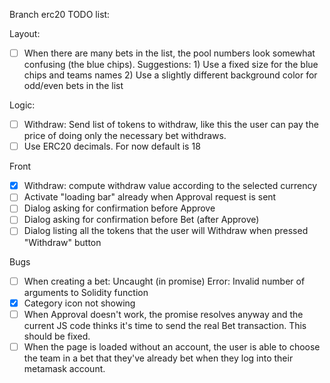 Branch erc20 TODO list:

Layout:
- [ ] When there are many bets in the list, the pool numbers look somewhat confusing (the blue chips).
      Suggestions:
      1) Use a fixed size for the blue chips and teams names
      2) Use a slightly different background color for odd/even bets in the list

Logic:
- [ ] Withdraw: Send list of tokens to withdraw, like this the user can pay the price
  of doing only the necessary bet withdraws.
- [ ] Use ERC20 decimals. For now default is 18

Front
- [X] Withdraw: compute withdraw value according to the selected currency
- [ ] Activate "loading bar" already when Approval request is sent
- [ ] Dialog asking for confirmation before Approve
- [ ] Dialog asking for confirmation before Bet (after Approve)
- [ ] Dialog listing all the tokens that the user will Withdraw when pressed
      "Withdraw" button

Bugs
- [ ] When creating a bet: Uncaught (in promise) Error: Invalid number of arguments to Solidity function
- [X] Category icon not showing
- [ ] When Approval doesn't work, the promise resolves anyway and the current JS code thinks it's time to send the real Bet transaction. This should be fixed.
- [ ] When the page is loaded without an account, the user is able to choose the team in a bet that they've already bet when they log into their metamask account.
